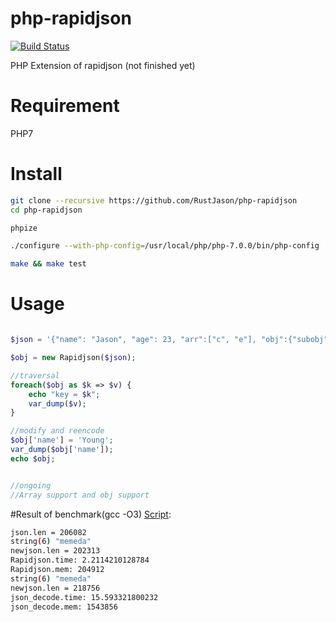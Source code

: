 # php-rapidjson

[![Build Status](https://travis-ci.org/RustJason/php-rapidjson.png?branch=master)](https://travis-ci.org/RustJason/php-rapidjson)

PHP Extension of rapidjson (not finished yet)

# Requirement

 PHP7

# Install

```sh
git clone --recursive https://github.com/RustJason/php-rapidjson
cd php-rapidjson

phpize

./configure --with-php-config=/usr/local/php/php-7.0.0/bin/php-config

make && make test

```

# Usage

```php

$json = '{"name": "Jason", "age": 23, "arr":["c", "e"], "obj":{"subobj"}}';

$obj = new Rapidjson($json);

//traversal
foreach($obj as $k => $v) {
	echo "key = $k";
	var_dump($v);
}

//modify and reencode
$obj['name'] = 'Young';
var_dump($obj['name']);
echo $obj;


//ongoing 
//Array support and obj support

```


#Result of benchmark(gcc -O3) [Script](https://github.com/RustJason/php-rapidjson/blob/master/benchmark.php):
```bash
json.len = 206082
string(6) "memeda"
newjson.len = 202313
Rapidjson.time: 2.2114210128784
Rapidjson.mem: 204912
string(6) "memeda"
newjson.len = 218756
json_decode.time: 15.593321800232
json_decode.mem: 1543856
```


